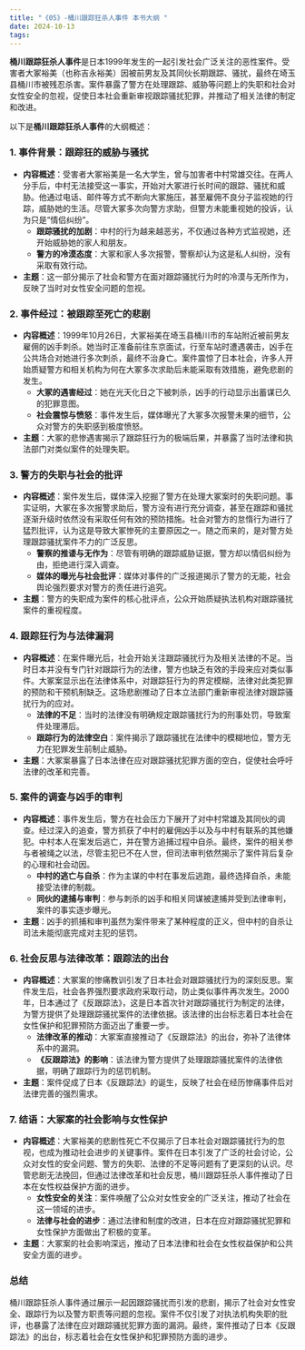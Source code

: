 ```yaml
---
title: "《05》-桶川跟踪狂杀人事件 本书大纲 "
date: 2024-10-13
tags: 
---
```

**桶川跟踪狂杀人事件**是日本1999年发生的一起引发社会广泛关注的恶性案件。受害者大冢裕美（也称吉永裕美）因被前男友及其同伙长期跟踪、骚扰，最终在埼玉县桶川市被残忍杀害。案件暴露了警方在处理跟踪、威胁等问题上的失职和社会对女性安全的忽视，促使日本社会重新审视跟踪骚扰犯罪，并推动了相关法律的制定和改进。

以下是**桶川跟踪狂杀人事件**的大纲概述：

### 1. **事件背景：跟踪狂的威胁与骚扰**
- **内容概述**：受害者大冢裕美是一名大学生，曾与加害者中村常雄交往。在两人分手后，中村无法接受这一事实，开始对大冢进行长时间的跟踪、骚扰和威胁。他通过电话、邮件等方式不断向大冢施压，甚至雇佣不良分子监视她的行踪，威胁她的生活。尽管大冢多次向警方求助，但警方未能重视她的投诉，认为只是“情侣纠纷”。
  - **跟踪骚扰的加剧**：中村的行为越来越恶劣，不仅通过各种方式监视她，还开始威胁她的家人和朋友。
  - **警方的冷漠态度**：大冢和家人多次报警，警察却认为这是私人纠纷，没有采取有效行动。
- **主题**：这一部分揭示了社会和警方在面对跟踪骚扰行为时的冷漠与无所作为，反映了当时对女性安全问题的忽视。

### 2. **事件经过：被跟踪至死亡的悲剧**
- **内容概述**：1999年10月26日，大冢裕美在埼玉县桶川市的车站附近被前男友雇佣的凶手刺杀。她当时正准备前往东京面试，行至车站时遭遇袭击，凶手在公共场合对她进行多次刺杀，最终不治身亡。案件震惊了日本社会，许多人开始质疑警方和相关机构为何在大冢多次求助后未能采取有效措施，避免悲剧的发生。
  - **大冢的遇害经过**：她在光天化日之下被刺杀，凶手的行动显示出蓄谋已久的犯罪意图。
  - **社会震惊与愤怒**：事件发生后，媒体曝光了大冢多次报警未果的细节，公众对警方的失职感到极度愤怒。
- **主题**：大冢的悲惨遇害揭示了跟踪狂行为的极端后果，并暴露了当时法律和执法部门对类似案件的处理失职。

### 3. **警方的失职与社会的批评**
- **内容概述**：案件发生后，媒体深入挖掘了警方在处理大冢案时的失职问题。事实证明，大冢在多次报警求助后，警方没有进行充分调查，甚至在跟踪和骚扰逐渐升级时依然没有采取任何有效的预防措施。社会对警方的怠惰行为进行了猛烈批评，认为这是导致大冢惨死的主要原因之一。随之而来的，是对警方处理跟踪骚扰案件不力的广泛反思。
  - **警察的推诿与无作为**：尽管有明确的跟踪威胁证据，警方却以情侣纠纷为由，拒绝进行深入调查。
  - **媒体的曝光与社会批评**：媒体对事件的广泛报道揭示了警方的无能，社会舆论强烈要求对警方的责任进行追究。
- **主题**：警方的失职成为案件的核心批评点，公众开始质疑执法机构对跟踪骚扰案件的重视程度。

### 4. **跟踪狂行为与法律漏洞**
- **内容概述**：在案件曝光后，社会开始关注跟踪骚扰行为及相关法律的不足。当时日本并没有专门针对跟踪行为的法律，警方也缺乏有效的手段来应对类似事件。大冢案显示出在法律体系中，对跟踪狂行为的界定模糊，法律对此类犯罪的预防和干预机制缺乏。这场悲剧推动了日本立法部门重新审视法律对跟踪骚扰行为的应对。
  - **法律的不足**：当时的法律没有明确规定跟踪骚扰行为的刑事处罚，导致案件处理滞后。
  - **跟踪行为的法律空白**：案件揭示了跟踪骚扰在法律中的模糊地位，警方无力在犯罪发生前制止威胁。
- **主题**：大冢案暴露了日本法律在应对跟踪骚扰犯罪方面的空白，促使社会呼吁法律的改革和完善。

### 5. **案件的调查与凶手的审判**
- **内容概述**：事件发生后，警方在社会压力下展开了对中村常雄及其同伙的调查。经过深入的追查，警方抓获了中村的雇佣凶手以及与中村有联系的其他嫌犯。中村本人在案发后逃亡，并在警方追捕过程中自杀。最终，案件的相关参与者被绳之以法，尽管主犯已不在人世，但司法审判依然揭示了案件背后复杂的心理和社会动因。
  - **中村的逃亡与自杀**：作为主谋的中村在事发后逃跑，最终选择自杀，未能接受法律的制裁。
  - **同伙的逮捕与审判**：参与刺杀的凶手和相关同谋被逮捕并受到法律审判，案件的事实逐步曝光。
- **主题**：凶手的抓捕和审判虽然为案件带来了某种程度的正义，但中村的自杀让司法未能彻底完成对主犯的惩罚。

### 6. **社会反思与法律改革：跟踪法的出台**
- **内容概述**：大冢案的惨痛教训引发了日本社会对跟踪骚扰行为的深刻反思。案件发生后，社会各界强烈要求政府采取行动，防止类似事件再次发生。2000年，日本通过了《反跟踪法》，这是日本首次针对跟踪骚扰行为制定的法律，为警方提供了处理跟踪骚扰案件的法律依据。该法律的出台标志着日本社会在女性保护和犯罪预防方面迈出了重要一步。
  - **法律改革的推动**：大冢案直接推动了《反跟踪法》的出台，弥补了法律体系中的漏洞。
  - **《反跟踪法》的影响**：该法律为警方提供了处理跟踪骚扰案件的法律依据，明确了跟踪行为的惩罚机制。
- **主题**：案件促成了日本《反跟踪法》的诞生，反映了社会在经历惨痛事件后对法律完善的强烈需求。

### 7. **结语：大冢案的社会影响与女性保护**
- **内容概述**：大冢裕美的悲剧性死亡不仅揭示了日本社会对跟踪骚扰行为的忽视，也成为推动社会进步的关键事件。案件在日本引发了广泛的社会讨论，公众对女性的安全问题、警方的失职、法律的不足等问题有了更深刻的认识。尽管悲剧无法挽回，但通过法律改革和社会反思，桶川跟踪狂杀人事件推动了日本在女性权益保护方面的进步。
  - **女性安全的关注**：案件唤醒了公众对女性安全的广泛关注，推动了社会在这一领域的进步。
  - **法律与社会的进步**：通过法律和制度的改进，日本在应对跟踪骚扰犯罪和女性保护方面做出了积极的变革。
- **主题**：大冢案的社会影响深远，推动了日本法律和社会在女性权益保护和公共安全方面的进步。

### **总结**
桶川跟踪狂杀人事件通过展示一起因跟踪骚扰而引发的悲剧，揭示了社会对女性安全、跟踪行为以及警方职责等问题的忽视。案件不仅引发了对执法机构失职的批评，也暴露了法律在应对跟踪骚扰犯罪方面的漏洞。最终，案件推动了日本《反跟踪法》的出台，标志着社会在女性保护和犯罪预防方面的进步。
